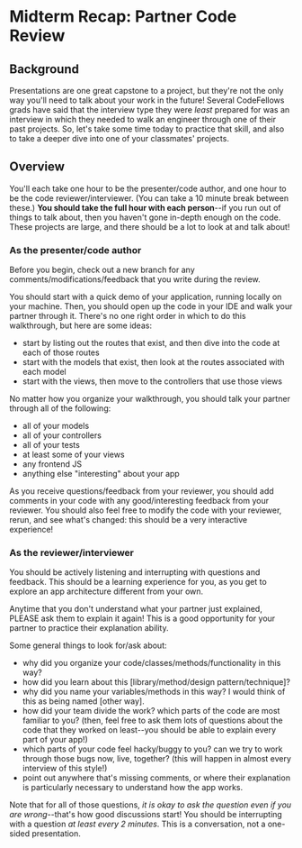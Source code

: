 # Midterm Recap: Partner Code Review

## Background
Presentations are one great capstone to a project, but they're not the only way you'll need to talk about your work in the future! Several CodeFellows grads have said that the interview type they were *least* prepared for was an interview in which they needed to walk an engineer through one of their past projects. So, let's take some time today to practice that skill, and also to take a deeper dive into one of your classmates' projects.

## Overview

You'll each take one hour to be the presenter/code author, and one hour to be the code reviewer/interviewer. (You can take a 10 minute break between these.) **You should take the full hour with each person**--if you run out of things to talk about, then you haven't gone in-depth enough on the code. These projects are large, and there should be a lot to look at and talk about!

### As the presenter/code author

Before you begin, check out a new branch for any comments/modifications/feedback that you write during the review.

You should start with a quick demo of your application, running locally on your machine. Then, you should open up the code in your IDE and walk your partner through it. There's no one right order in which to do this walkthrough, but here are some ideas:
- start by listing out the routes that exist, and then dive into the code at each of those routes
- start with the models that exist, then look at the routes associated with each model
- start with the views, then move to the controllers that use those views

No matter how you organize your walkthrough, you should talk your partner through all of the following:
- all of your models
- all of your controllers
- all of your tests
- at least some of your views
- any frontend JS
- anything else "interesting" about your app

As you receive questions/feedback from your reviewer, you should add comments in your code with any good/interesting feedback from your reviewer. You should also feel free to modify the code with your reviewer, rerun, and see what's changed: this should be a very interactive experience!

### As the reviewer/interviewer
You should be actively listening and interrupting with questions and feedback. This should be a learning experience for you, as you get to explore an app architecture different from your own.

Anytime that you don't understand what your partner just explained, PLEASE ask them to explain it again! This is a good opportunity for your partner to practice their explanation ability.

Some general things to look for/ask about:
- why did you organize your code/classes/methods/functionality in this way?
- how did you learn about this \[library/method/design pattern/technique\]?
- why did you name your variables/methods in this way? I would think of this as being named \[other way\].
- how did your team divide the work? which parts of the code are most familiar to you? (then, feel free to ask them lots of questions about the code that they worked on least--you should be able to explain every part of your app!)
- which parts of your code feel hacky/buggy to you? can we try to work through those bugs now, live, together? (this will happen in almost every interview of this style!)
- point out anywhere that's missing comments, or where their explanation is particularly necessary to understand how the app works.

Note that for all of those questions, *it is okay to ask the question even if you are wrong*--that's how good discussions start! You should be interrupting with a question *at least every 2 minutes*. This is a conversation, not a one-sided presentation.
